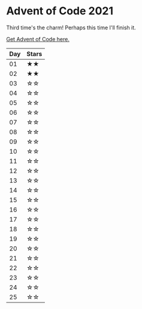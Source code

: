# Advent of Code 2021

Third time's the charm! Perhaps this time I'll finish it.

[Get Advent of Code here.](https://adventofcode.com/)

| Day | Stars |
|-----|-------|
| 01  |  ★★  |
| 02  |  ★★  |
| 03  |  ☆☆  |
| 04  |  ☆☆  |
| 05  |  ☆☆  |
| 06  |  ☆☆  |
| 07  |  ☆☆  |
| 08  |  ☆☆  |
| 09  |  ☆☆  |
| 10  |  ☆☆  |
| 11  |  ☆☆  |
| 12  |  ☆☆  |
| 13  |  ☆☆  |
| 14  |  ☆☆  |
| 15  |  ☆☆  |
| 16  |  ☆☆  |
| 17  |  ☆☆  |
| 18  |  ☆☆  |
| 19  |  ☆☆  |
| 20  |  ☆☆  |
| 21  |  ☆☆  |
| 22  |  ☆☆  |
| 23  |  ☆☆  |
| 24  |  ☆☆  |
| 25  |  ☆☆  |
